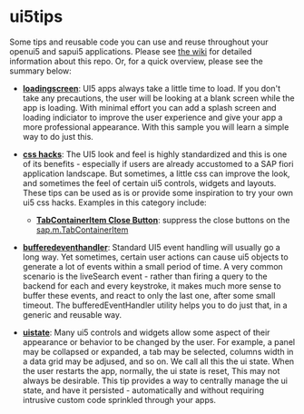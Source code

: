 # ui5tips
Some tips and reusable code you can use and reuse throughout your openui5 and sapui5 applications.
Please see [the wiki](../../wiki) for detailed information about this repo. Or, for a quick overview, please see the summary below:

* **[loadingscreen](../../wiki/Loading-screen)**:
UI5 apps always take a little time to load. If you don't take any precautions, the user will be looking at a blank screen while the app is loading.
With minimal effort you can add a splash screen and loading indiciator to improve the user experience and give your app a more professional appearance.
With this sample you will learn a simple way to do just this.

* **[css hacks](../../wiki/csshacks)**:
The UI5 look and feel is highly standardized and this is one of its benefits - especially if users are already accustomed to a SAP fiori application landscape.
But sometimes, a little css can improve the look, and sometimes the feel of certain ui5 controls, widgets and layouts.
These tips can be used as is or provide some inspiration to try your own ui5 css hacks.
Examples in this category include:
  * **[TabContainerItem Close Button](../../wiki/CSS-hacks:-TabContainerItem-close-buttons)**: suppress the close buttons on the [sap.m.TabContainerItem](https://openui5.hana.ondemand.com/#/api/sap.m.TabContainerItem)

* **[bufferedeventhandler](../../wiki/bufferedeventhandler)**:
Standard UI5 event handling will usually go a long way. Yet sometimes, certain user actions can cause ui5 objects to generate a lot of events within a small period of time.
A very common scenario is the liveSearch event - rather than firing a query to the backend for each and every keystroke, it makes much more sense to buffer these events, and react to only the last one, after some small timeout.
The bufferedEventHandler utility helps you to do just that, in a generic and reusable way.

* **[uistate](../../wiki/uistate)**:
Many ui5 controls and widgets allow some aspect of their appearance or behavior to be changed by the user. 
For example, a panel may be collapsed or expanded, a tab may be selected, columns width in a data grid may be adjused, and so on. We call all this the ui state.
When the user restarts the app, normally, the ui state is reset, This may not always be desirable.
This tip provides a way to centrally manage the ui state, and have it persisted - automatically and without requiring intrusive custom code sprinkled through your apps.